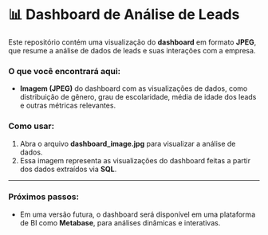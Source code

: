 # 📊 Dashboard de Análise de Leads

Este repositório contém uma visualização do **dashboard** em formato **JPEG**, que resume a análise de dados de leads e suas interações com a empresa.

### O que você encontrará aqui:
- **Imagem (JPEG)** do dashboard com as visualizações de dados, como distribuição de gênero, grau de escolaridade, média de idade dos leads e outras métricas relevantes.

### Como usar:
1. Abra o arquivo **dashboard_image.jpg** para visualizar a análise de dados.
2. Essa imagem representa as visualizações do dashboard feitas a partir dos dados extraídos via **SQL**.

---

### Próximos passos:
- Em uma versão futura, o dashboard será disponível em uma plataforma de BI como **Metabase**, para análises dinâmicas e interativas.

